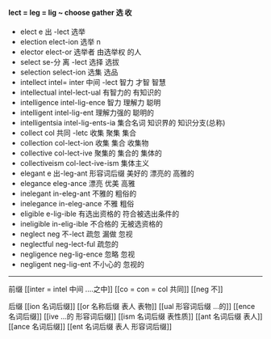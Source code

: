 #### lect = leg = lig ~ choose gather 选 收

- elect e 出 -lect  选举
- election elect-ion 选举 n
- elector elect-or 选举者 由选举权 的人
- select se-分 离 -lect 选择 选拔
- selection select-ion 选集  选品
- intellect intel= inter 中间 -lect 智力 才智 智慧
- intellectual intel-lect-ual 有智力的 有知识的 
- intelligence intel-lig-ence 智力 理解力 聪明
- intelligent intel-lig-ent 理解力强的 聪明的
- intelligentsia intel-lig-ents-ia 集合名词 知识界的 知识分支(总称)
- collect col 共同 -letc 收集 聚集 集合
- collection col-lect-ion 收集 集合 收集物
- collective col-lect-ive 聚集的 集合的 集体的
- collectiveism col-lect-ive-ism 集体主义
- elegant e 出-leg-ant 形容词后缀  美好的 漂亮的 高雅的 
- elegance eleg-ance   漂亮 优美 高雅
- inelegant in-eleg-ant 不雅的 粗俗的
- inelegance in-eleg-ance 不雅 粗俗
- eligible e-lig-ible 有选出资格的 符合被选出条件的
- ineligible in-elig-ible 不合格的 无被选资格的
- neglect neg 不-lect 疏忽 漏做 忽视
- neglectful neg-lect-ful 疏忽的
- negligence neg-lig-ence 忽略 忽视
- negligent neg-lig-ent 不小心的 忽视的

---
前缀 
[[inter = intel 中间 ....之中]]
[[co = con  = col 共同]]
[[neg 不]]

后缀
[[ion  名词后缀]]
[[or 名称后缀 表人 表物]]
[[ual 形容词后缀 ...的]]
[[ence 名词后缀]]
[[ive ...的 形容词后缀]]
[[ism 名词后缀 表性质]]
[[ant 名词后缀 表人]]
[[ance 名词后缀]]
[[ent 名词后缀  表人 形容词后缀]]